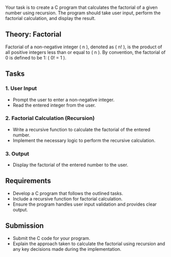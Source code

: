 Your task is to create a C program that calculates the factorial of a given number using recursion. The program should take user input, perform the factorial calculation, and display the result.

## Theory: Factorial
Factorial of a non-negative integer \( n \), denoted as \( n! \), is the product of all positive integers less than or equal to \( n \).
By convention, the factorial of 0 is defined to be 1: \( 0! = 1 \).

## Tasks

### 1. User Input
   - Prompt the user to enter a non-negative integer.
   - Read the entered integer from the user.

### 2. Factorial Calculation (Recursion)
   - Write a recursive function to calculate the factorial of the entered number.
   - Implement the necessary logic to perform the recursive calculation.

### 3. Output
   - Display the factorial of the entered number to the user.

## Requirements
- Develop a C program that follows the outlined tasks.
- Include a recursive function for factorial calculation.
- Ensure the program handles user input validation and provides clear output.

## Submission
- Submit the C code for your program.
- Explain the approach taken to calculate the factorial using recursion and any key decisions made during the implementation.

